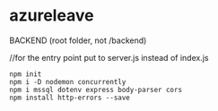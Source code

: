# azureleave
BACKEND (root folder, not /backend)

//for the entry point put to server.js instead of index.js
```git bash
npm init
npm i -D nodemon concurrently
npm i mssql dotenv express body-parser cors 
npm install http-errors --save
```
